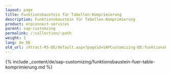 ```yaml
---
layout: page
title: Funktionsbaustein für Tabellen-Komprimierung
description: Funktionsbaustein für Tabellen-Komprimierung
product: erpconnect-services
parent: sap-customzing
permalink: /:collection/:path
weight: 1
lang: de_DE
old_url: /Xtract-RS-DE/default.aspx?pageid=SAPCustomizing-DE:funktionsbaustein-fuer-table-komprimierung	
---
```


{% include _content/de/sap-customizing/funktionsbaustein-fuer-table-komprimierung.md  %}